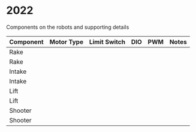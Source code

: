 # 2022

Components on the robots and supporting details

| Component | Motor Type | Limit Switch | DIO | PWM | Notes |
| --------- | ---------- | ------------ | ----| --- | ----- |
| Rake      |
| Rake      |
| Intake    |
| Intake    |
| Lift      |
| Lift      |
| Shooter   |
| Shooter   |


